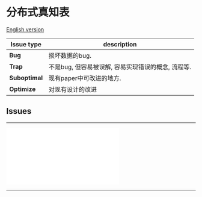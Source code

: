 # 分布式真知表

[English version](README.md)

<!-- DO NOT EDIT README.md directly. It is built from [src/README.md](src/README.md). -->

|  Issue type    | description                                                        |
|  ---           | ---                                                                |
| **Bug**        | 损坏数据的bug.                               |
| **Trap**       | 不是bug, 但容易被误解, 容易实现错误的概念, 流程等. |
| **Suboptimal** | 现有paper中可改进的地方.                    |
| **Optimize**   | 对现有设计的改进 |

## Issues

<!-- START doctoc generated TOC please keep comment here to allow auto update -->
<!-- DON'T EDIT THIS SECTION, INSTEAD RE-RUN doctoc TO UPDATE -->


<!-- END doctoc generated TOC please keep comment here to allow auto update -->

<!-- #### List -->

---

![](cn-list/asymmetric-paxos.md)

---
